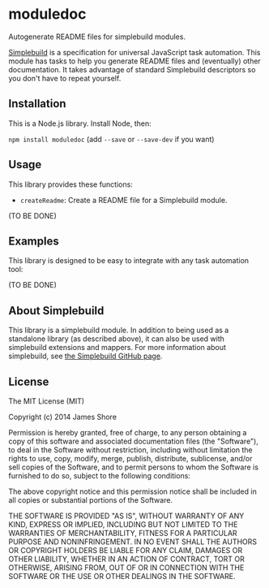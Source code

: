 # moduledoc

Autogenerate README files for simplebuild modules.

[Simplebuild](https://github.com/jamesshore/simplebuild) is a specification for universal JavaScript task automation. This module has tasks to help you generate README files and (eventually) other documentation. It takes advantage of standard Simplebuild descriptors so you don't have to repeat yourself.


## Installation

This is a Node.js library. Install Node, then:

`npm install moduledoc` (add `--save` or `--save-dev` if you want)


## Usage

This library provides these functions:

* `createReadme`: Create a README file for a Simplebuild module.



(TO BE DONE)


## Examples

This library is designed to be easy to integrate with any task automation tool:

(TO BE DONE)


## About Simplebuild

This library is a simplebuild module. In addition to being used as a standalone library (as described above), it can also be used with simplebuild extensions and mappers. For more information about simplebuild, see [the Simplebuild GitHub page](https://github.com/jamesshore/simplebuild).


## License

The MIT License (MIT)

Copyright (c) 2014 James Shore

Permission is hereby granted, free of charge, to any person obtaining a copy
of this software and associated documentation files (the "Software"), to deal
in the Software without restriction, including without limitation the rights
to use, copy, modify, merge, publish, distribute, sublicense, and/or sell
copies of the Software, and to permit persons to whom the Software is
furnished to do so, subject to the following conditions:

The above copyright notice and this permission notice shall be included in
all copies or substantial portions of the Software.

THE SOFTWARE IS PROVIDED "AS IS", WITHOUT WARRANTY OF ANY KIND, EXPRESS OR
IMPLIED, INCLUDING BUT NOT LIMITED TO THE WARRANTIES OF MERCHANTABILITY,
FITNESS FOR A PARTICULAR PURPOSE AND NONINFRINGEMENT. IN NO EVENT SHALL THE
AUTHORS OR COPYRIGHT HOLDERS BE LIABLE FOR ANY CLAIM, DAMAGES OR OTHER
LIABILITY, WHETHER IN AN ACTION OF CONTRACT, TORT OR OTHERWISE, ARISING FROM,
OUT OF OR IN CONNECTION WITH THE SOFTWARE OR THE USE OR OTHER DEALINGS IN
THE SOFTWARE.

